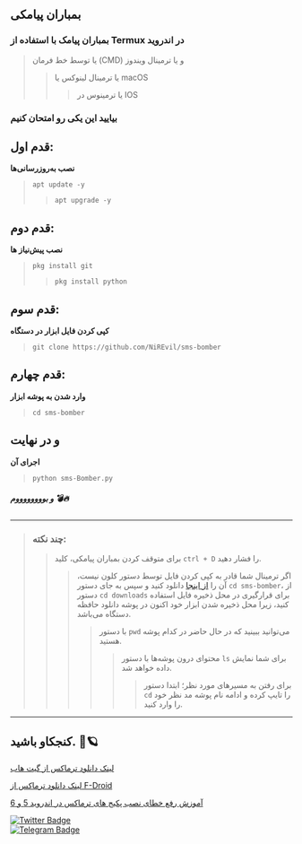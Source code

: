 ## بمباران پیامکی
### بمباران پیامک با استفاده از Termux در اندروید
> یا توسط خط فرمان (CMD) و یا ترمینال ویندوز
>> یا ترمینال‌ لینوکس یا macOS
>>> یا ترمینوس در IOS

### بیایید این یکی رو امتحان کنیم
## قدم اول:
**نصب به‌روزرسانی‌ها**
> `apt update -y`
> > `apt upgrade -y`

## قدم دوم:
**نصب پیش‌نیاز ها**
> `pkg install git`
> > `pkg install python`

## قدم سوم:
**کپی کردن فایل ابزار در دستگاه**
> `git clone https://github.com/NiREvil/sms-bomber`

## قدم چهارم:
**وارد شدن به پوشه ابزار**
> `cd sms-bomber`


## و در نهایت
**اجرای آن**
> `python sms-Bomber.py`
>

##### و بووووووووم 💣🔥

------
> ### چند نکته:
> > برای متوقف کردن بمباران پیامکی، کلید `ctrl + D` را فشار دهید.
>>> اگر ترمینال شما قادر به کپی کردن فایل توسط دستور کلون نیست، آن را [از اینجا](https://github.com/NiREvil/sms-bomber/blob/main/sms-bomber.py) دانلود کنید
>>> و سپس به جای دستور `cd sms-bomber`، از دستور `cd downloads` برای قرارگیری در محل ذخیره فایل استفاده کنید،
زیرا محل ذخیره شدن ابزار خود اکنون در پوشه دانلود حافظه دستگاه می‌باشد.
>>>> با دستور `pwd` می‌توانید ببینید که در حال حاضر در کدام پوشه هستید.
>>>>> محتوای درون پوشه‌ها با دستور `ls` برای شما نمایش داده خواهد شد.
>>>>>> برای رفتن به مسیرهای مورد نظر؛ ابتدا دستور `cd` را تایپ کرده و ادامه نام پوشه مد نظر خود را وارد کنید.
------


## کنجکاو باشید. 🤍🪐
[لینک دانلود ترماکس از گیت هاب](https://github.com/termux/termux-app/releases/tag/v0.118.0)


[لینک دانلود ترماکس از F-Droid](https://f-droid.org/en/packages/com.termux/)


[آموزش رفع خطای نصب پکیج های ترماکس در اندروید 5 و 6](https://t.me/F_NiREvil/5040)


[![Twitter Badge](https://img.shields.io/badge/Twitter-Profile-informational?style=flat&logo=twitter&logoColor=white&color=1CA2F1)](https://twitter.com/NiREvil_)  
[![Telegram Badge](https://img.shields.io/badge/Telegram-Profile-informational?style=flat&logo=telegram&logoColor=white&color=1CA2F1)](https://t.me/F_NiREvil)  
